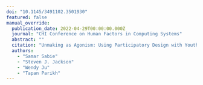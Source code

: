 ```yaml
---
doi: "10.1145/3491102.3501930"
featured: false
manual_override:
  publication_date: 2022-04-29T00:00:00.000Z
  journal: "CHI Conference on Human Factors in Computing Systems"
  abstract: ""
  citation: "Unmaking as Agonism: Using Participatory Design with Youth to Surface Difference in an Intergenerational Urban Context (2022)"
  authors:
    - "Samar Sabie"
    - "Steven J. Jackson"
    - "Wendy Ju"
    - "Tapan Parikh"
---
```


<!-- You can add additional content about this publication here if needed -->
